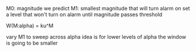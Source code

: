 M0: magnitude we predict
M1: smallest magnitude that will turn alarm on
set a level that won't turn on alarm until magnitude passes threshold

W(M:alpha) = ku^M

vary M1 to sweep across alpha
idea is for lower levels of alpha the window is going to be smaller
